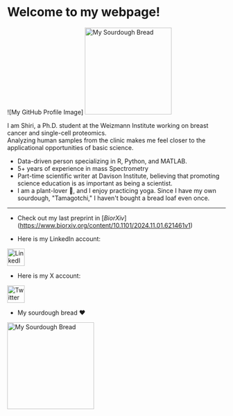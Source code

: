 # **Welcome to my webpage!** <br>
![My GitHub Profile Image] <img src="https://github.com/Shirikara/shirikara.github.io/raw/main/" alt="My Sourdough Bread" width="200">


I am Shiri, a Ph.D. student at the Weizmann Institute working on breast cancer and single-cell proteomics.<br> 
Analyzing human samples from the clinic makes me feel closer to the applicational opportunities of basic science.<br> 
- Data-driven person specializing in R, Python, and MATLAB.<be>
- 5+ years of experience in mass Spectrometry
- Part-time scientific writer at Davison Institute, believing that promoting science education is as important as being a scientist.<br> 
- I am a plant-lover 🌱, and I enjoy practicing yoga. Since I have my own sourdough, "Tamagotchi," I haven't bought a bread loaf even once.<br>
---
- Check out my last preprint in [_BiorXiv_]<br>(https://www.biorxiv.org/content/10.1101/2024.11.01.621461v1)

- Here is my LinkedIn account:<br>
<a href="https://www.linkedin.com/in/shiri-karagach-73b381138/" target="_blank">
    <img src="https://github.com/user-attachments/assets/6d8a0342-dbf6-4261-9ab9-8f4222535718" alt="LinkedIn Logo" width="40">
</a>

- Here is my X account: <br>

<a href="https://twitter.com/SKaragach" target="_blank">
    <img src="https://img.freepik.com/free-vector/new-twitter-logo-x-icon-black-background_1017-45427.jpg?t=st=1730800278~exp=1730803878~hmac=5448a6040160db7e9baca77a228b669ebc855fd20239ae9fa911f7af86f516e2&w=996" alt="Twitter Logo" width="40">
</a>

- My sourdough bread ❤️
<img src="https://github.com/Shirikara/shirikara.github.io/raw/main/IMG_20230601_082702.jpg" alt="My Sourdough Bread" width="200">
